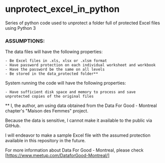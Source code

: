 # unprotect_excel_in_python
Series of python code used to unprotect a folder full of protected Excel files using Python 3

### ASSUMPTIONS:
The data files will have the following properties:

	- Be Excel files in .xls, xlsx or .xlsm format
	- Have password protection on each individual worksheet and workbook
	- Have the password be the same on all levels 
	- Be stored in the data_protected folder**

System running the code will have the following properties:

	- Have sufficient disk space and memory to process and save unprotected copies of the original files


** I, the author, am using data obtained from the Data For Good - Montreal chapter's  "Maison des Femmes" project.

Because the data is sensitive, I cannot make it available to the public via GitHub.

I will endeavor to make a sample Excel file with the assumed protection available in this repository in the future. 

For more information about Data For Good - Montreal, please check [https://www.meetup.com/DataforGood-Montreal/]



